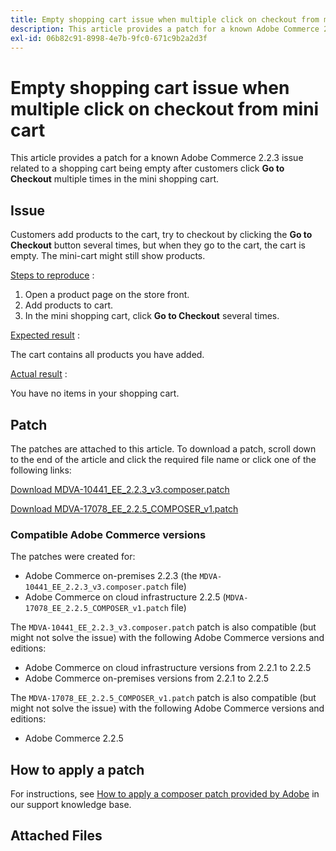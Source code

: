 ```yaml
---
title: Empty shopping cart issue when multiple click on checkout from mini cart
description: This article provides a patch for a known Adobe Commerce 2.2.3 issue related to a shopping cart being empty after customers click **Go to Checkout** multiple times in the mini shopping cart.
exl-id: 06b82c91-8998-4e7b-9fc0-671c9b2a2d3f
---
```

# Empty shopping cart issue when multiple click on checkout from mini cart

This article provides a patch for a known Adobe Commerce 2.2.3 issue related to a shopping cart being empty after customers click **Go to Checkout** multiple times in the mini shopping cart.

## Issue

Customers add products to the cart, try to checkout by clicking the **Go to Checkout** button several times, but when they go to the cart, the cart is empty. The mini-cart might still show products.

 <u>Steps to reproduce</u> :

1. Open a product page on the store front.
1. Add products to cart.
1. In the mini shopping cart, click **Go to Checkout** several times.

 <u>Expected result</u> :

The cart contains all products you have added.

<u>Actual result</u> :

You have no items in your shopping cart.

## Patch

The patches are attached to this article. To download a patch, scroll down to the end of the article and click the required file name or click one of the following links:

 [Download MDVA-10441\_EE\_2.2.3\_v3.composer.patch](assets/MDVA-10441_EE_2.2.3_v3.composer.patch.zip)

 [Download MDVA-17078\_EE\_2.2.5\_COMPOSER\_v1.patch](assets/MDVA-17078_EE_2.2.5_COMPOSER_v1.patch.zip)

### Compatible Adobe Commerce versions

The patches were created for:

* Adobe Commerce on-premises 2.2.3 (the `MDVA-10441_EE_2.2.3_v3.composer.patch` file)
* Adobe Commerce on cloud infrastructure 2.2.5 (`MDVA-17078_EE_2.2.5_COMPOSER_v1.patch` file)

The `MDVA-10441_EE_2.2.3_v3.composer.patch` patch is also compatible (but might not solve the issue) with the following Adobe Commerce versions and editions:

* Adobe Commerce on cloud infrastructure versions from 2.2.1 to 2.2.5
* Adobe Commerce on-premises versions from 2.2.1 to 2.2.5

The `MDVA-17078_EE_2.2.5_COMPOSER_v1.patch` patch is also compatible (but might not solve the issue) with the following Adobe Commerce versions and editions:

* Adobe Commerce 2.2.5

## How to apply a patch

For instructions, see [How to apply a composer patch provided by Adobe](/help/how-to/general/how-to-apply-a-composer-patch-provided-by-magento.md) in our support knowledge base.

## Attached Files

